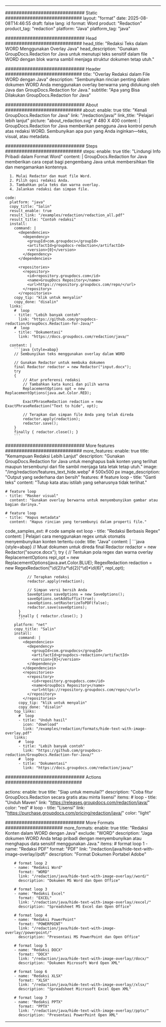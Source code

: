
---
############################# Static ############################
layout: "format"
date:  2025-08-08T14:46:55
draft: false
lang: id
format: Word
product: "Redaction"
product_tag: "redaction"
platform: "Java"
platform_tag: "java"

############################# Head ############################
head_title: "Redaksi Teks dalam WORD Menggunakan Overlay Java"
head_description: "Gunakan GroupDocs.Redaction for Java untuk menutupi teks sensitif dalam file WORD dengan blok warna sambil menjaga struktur dokumen tetap utuh."

############################# Header ############################
title: "Overlay Redaksi dalam File WORD dengan Java" 
description: "Sembunyikan rincian penting dalam dokumen WORD Anda menggunakan overlay berwarna yang didukung oleh Java dan GroupDocs.Redaction for Java."
subtitle: "Apa yang Bisa Dilakukan GroupDocs.Redaction for Java" 

############################# About ############################
about:
    enable: true
    title: "Kenali GroupDocs.Redaction for Java"
    link: "/redaction/java/"
    link_title: "Pelajari lebih lanjut"
    picture: "about_redaction.svg" # 480 X 400
    content: |
       GroupDocs.Redaction for Java memberikan pengguna Java kontrol penuh atas redaksi WORD. Sembunyikan apa pun yang Anda inginkan—teks, visual, atau metadata.

############################# Steps ############################
steps:
    enable: true
    title: "Lindungi Info Pribadi dalam Format Word"
    content: |
      GroupDocs.Redaction for Java memberikan cara cepat bagi pengembang Java untuk membersihkan file dan mengamankan kontennya.
      
      1. Mulai Redactor dan muat file Word.
      2. Pilih opsi redaksi Anda.
      3. Tambahkan pola teks dan warna overlay.
      4. Jalankan redaksi dan simpan file.
   
    code:
      platform: "java"
      copy_title: "Salin"
      result_enable: true
      result_link: "/examples/redaction/redaction_all.pdf"
      result_title: "Contoh redaksi"
      install:
        command: |
          <dependencies>
            <dependency>
              <groupId>com.groupdocs</groupId>
              <artifactId>groupdocs-redaction</artifactId>
              <version>{0}</version>
            </dependency>
          </dependencies>

          <repositories>
            <repository>
              <id>repository.groupdocs.com</id>
              <name>GroupDocs Repository</name>
              <url>https://repository.groupdocs.com/repo/</url>
            </repository>
          </repositories>
        copy_tip: "klik untuk menyalin"
        copy_done: "disalin"
      links:
        #  loop
        - title: "Lebih banyak contoh"
          link: "https://github.com/groupdocs-redaction/GroupDocs.Redaction-for-Java/"
        #  loop
        - title: "Dokumentasi"
          link: "https://docs.groupdocs.com/redaction/java/"
          
      content: |
        ```java {style=abap}
        // Sembunyikan teks menggunakan overlay dalam WORD

        // Gunakan Redactor untuk membuka dokumen
        final Redactor redactor = new Redactor("input.docx");
        try
        {
            // Atur preferensi redaksi
            // Tambahkan kata kunci dan pilih warna
            ReplacementOptions opt = new ReplacementOptions(java.awt.Color.RED);
            
            ExactPhraseRedaction redaction = new ExactPhraseRedaction("Text to hide", opt);

            // Terapkan dan simpan file Anda yang telah direda
            redactor.apply(redaction);
            redactor.save();
        }
        finally { redactor.close(); }
        ```            


############################# More features ############################
more_features:
  enable: true
  title: "Kemampuan Redaksi Lebih Lanjut"
  description: "Gunakan GroupDocs.Redaction for Java untuk menghapus baik konten yang terlihat maupun tersembunyi dari file sambil menjaga tata letak tetap utuh."
  image: "/img/redaction/features_text_hide.webp" # 500x500 px
  image_description: "Output yang sederhana dan bersih"
  features:
    # feature loop
    - title: "Ganti teks"
      content: "Tutup kata atau istilah yang seharusnya tidak terlihat."

    # feature loop
    - title: "Masker visual"
      content: "Gunakan overlay berwarna untuk menyembunyikan gambar atau bagian darinya."

    # feature loop
    - title: "Hapus metadata"
      content: "Hapus rincian yang tersembunyi dalam properti file."
      
  code_samples_ext:
    # code sample ext loop
    - title: "Redaksi Berbasis Regex"
      content: |
        Pelajari cara menggunakan regex untuk otomatis menyembunyikan konten tertentu
      code:
        title: "Java"
        content: |
          ```java {style=abap}
          //  Muat dokumen untuk direda
          final Redactor redactor = new Redactor("source.docx");
          try
          {
              // Tentukan pola regex dan warna overlay
              ReplacementOptions repl_opt = new ReplacementOptions(java.awt.Color.BLUE);
              RegexRedaction redaction = new RegexRedaction("\\d{2}\\s*\\d{2}[^\\d]*\\d{6}", repl_opt);
              
              // Terapkan redaksi
              redactor.apply(redaction);

              // Simpan versi bersih Anda
              SaveOptions saveOptions = new SaveOptions();
              saveOptions.setAddSuffix(true);
              saveOptions.setRasterizeToPDF(false);
              redactor.save(saveOptions);
          }
          finally { redactor.close(); }
          ```
        platform: "net"
        copy_title: "Salin"
        install:
          command: |
            <dependencies>
              <dependency>
                <groupId>com.groupdocs</groupId>
                <artifactId>groupdocs-redaction</artifactId>
                <version>{0}</version>
              </dependency>
            </dependencies>
            <repositories>
              <repository>
                <id>repository.groupdocs.com</id>
                <name>GroupDocs Repository</name>
                <url>https://repository.groupdocs.com/repo/</url>
              </repository>
            </repositories>
          copy_tip: "klik untuk menyalin"
          copy_done: "disalin"
        top_links:
          #  loop
          - title: "Unduh hasil"
            icon: "download"
            link: "/examples/redaction/formats/hide-text-with-image-overlay.pdf"
        links:
          #  loop
          - title: "Lebih banyak contoh"
            link: "https://github.com/groupdocs-redaction/GroupDocs.Redaction-for-Java/"
          #  loop
          - title: "Dokumentasi"
            link: "https://docs.groupdocs.com/redaction/java/"


############################# Actions ############################

actions:
  enable: true
  title: "Siap untuk memulai?"
  description: "Coba fitur GroupDocs.Redaction secara gratis atau minta lisensi"
  items:
    #  loop
    - title: "Unduh Maven"
      link: "https://releases.groupdocs.com/redaction/java/"
      color: "red"
        #  loop
    - title: "Lisensi"
      link: "https://purchase.groupdocs.com/pricing/redaction/java/"
      color: "light"


############################# More Formats #####################
more_formats:
    enable: true
    title: "Redaksi Konten dalam WORD dengan Java"
    exclude: "WORD"
    description: "Jaga dokumen WORD Anda tetap pribadi dengan menyembunyikan atau menghapus data sensitif menggunakan Java."
    items: 
        # format loop 1
        - name: "Redaksi PDF"
          format: "PDF"
          link: "/redaction/java/hide-text-with-image-overlay//pdf/"
          description: "Format Dokumen Portabel Adobe"

        # format loop 2
        - name: "Redaksi Word"
          format: "WORD"
          link: "/redaction/java/hide-text-with-image-overlay//word/"
          description: "Dokumen MS Word dan Open Office"
          
        # format loop 3
        - name: "Redaksi Excel"
          format: "EXCEL"
          link: "/redaction/java/hide-text-with-image-overlay//excel/"
          description: "Spreadsheet MS Excel dan Open Office"

        # format loop 4
        - name: "Redaksi PowerPoint"
          format: "POWERPOINT"
          link: "/redaction/java/hide-text-with-image-overlay//powerpoint/"
          description: "Presentasi MS PowerPoint dan Open Office"

        # format loop 5
        - name: "Redaksi DOCX"
          format: "DOCX"
          link: "/redaction/java/hide-text-with-image-overlay//docx/"
          description: "Dokumen Microsoft Word Open XML"
          
        # format loop 6
        - name: "Redaksi XLSX"
          format: "XLSX"
          link: "/redaction/java/hide-text-with-image-overlay//xlsx/"
          description: "Spreadsheet Microsoft Excel Open XML"
          
        # format loop 7
        - name: "Redaksi PPTX"
          format: "PPTX"
          link: "/redaction/java/hide-text-with-image-overlay//pptx/"
          description: "Presentasi PowerPoint Open XML"


---